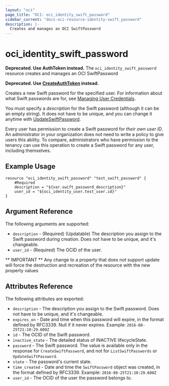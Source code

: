 ```yaml
---
layout: "oci"
page_title: "OCI: oci_identity_swift_password"
sidebar_current: "docs-oci-resource-identity-swift_password"
description: |-
  Creates and manages an OCI SwiftPassword
---
```


# oci_identity_swift_password
**Deprecated. Use AuthToken instead.**
The `oci_identity_swift_password` resource creates and manages an OCI SwiftPassword

**Deprecated. Use [CreateAuthToken](https://docs.us-phoenix-1.oraclecloud.com/api/#/en/identity/20160918/AuthToken/CreateAuthToken) instead.**

Creates a new Swift password for the specified user. For information about what Swift passwords are for, see
[Managing User Credentials](https://docs.us-phoenix-1.oraclecloud.com/Content/Identity/Tasks/managingcredentials.htm).

You must specify a *description* for the Swift password (although it can be an empty string). It does not
have to be unique, and you can change it anytime with
[UpdateSwiftPassword](https://docs.us-phoenix-1.oraclecloud.com/api/#/en/identity/20160918/SwiftPassword/UpdateSwiftPassword).

Every user has permission to create a Swift password for *their own user ID*. An administrator in your organization
does not need to write a policy to give users this ability. To compare, administrators who have permission to the
tenancy can use this operation to create a Swift password for any user, including themselves.


## Example Usage

```hcl
resource "oci_identity_swift_password" "test_swift_password" {
	#Required
	description = "${var.swift_password_description}"
	user_id = "${oci_identity_user.test_user.id}"
}
```

## Argument Reference

The following arguments are supported:

* `description` - (Required) (Updatable) The description you assign to the Swift password during creation. Does not have to be unique, and it's changeable. 
* `user_id` - (Required) The OCID of the user.


** IMPORTANT **
Any change to a property that does not support update will force the destruction and recreation of the resource with the new property values

## Attributes Reference

The following attributes are exported:

* `description` - The description you assign to the Swift password. Does not have to be unique, and it's changeable.
* `expires_on` - Date and time when this password will expire, in the format defined by RFC3339. Null if it never expires.  Example: `2016-08-25T21:10:29.600Z` 
* `id` - The OCID of the Swift password.
* `inactive_state` - The detailed status of INACTIVE lifecycleState.
* `password` - The Swift password. The value is available only in the response for `CreateSwiftPassword`, and not for `ListSwiftPasswords` or `UpdateSwiftPassword`. 
* `state` - The password's current state.
* `time_created` - Date and time the `SwiftPassword` object was created, in the format defined by RFC3339.  Example: `2016-08-25T21:10:29.600Z` 
* `user_id` - The OCID of the user the password belongs to.
